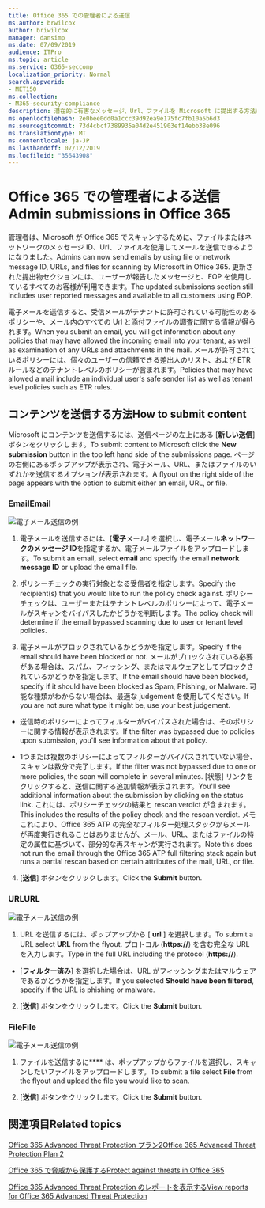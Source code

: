 ```yaml
---
title: Office 365 での管理者による送信
ms.author: brwilcox
author: briwilcox
manager: dansimp
ms.date: 07/09/2019
audience: ITPro
ms.topic: article
ms.service: O365-seccomp
localization_priority: Normal
search.appverid:
- MET150
ms.collection:
- M365-security-compliance
description: 潜在的に有害なメッセージ、Url、ファイルを Microsoft に提出する方法について説明します。
ms.openlocfilehash: 2e0bee0dd0a1ccc39d92ea9e175fc7fb10a5b6d3
ms.sourcegitcommit: 73d4cbcf7389935a04d2e451903ef14ebb38e096
ms.translationtype: MT
ms.contentlocale: ja-JP
ms.lasthandoff: 07/12/2019
ms.locfileid: "35643908"
---
```

# <a name="admin-submissions-in-office-365"></a><span data-ttu-id="770da-103">Office 365 での管理者による送信</span><span class="sxs-lookup"><span data-stu-id="770da-103">Admin submissions in Office 365</span></span>

<span data-ttu-id="770da-104">管理者は、Microsoft が Office 365 でスキャンするために、ファイルまたはネットワークのメッセージ ID、Url、ファイルを使用してメールを送信できるようになりました。</span><span class="sxs-lookup"><span data-stu-id="770da-104">Admins can now send emails by using file or network message ID, URLs, and files for scanning by Microsoft in Office 365.</span></span> <span data-ttu-id="770da-105">更新された提出物セクションには、ユーザーが報告したメッセージと、EOP を使用しているすべてのお客様が利用できます。</span><span class="sxs-lookup"><span data-stu-id="770da-105">The updated submissions section still includes user reported messages and available to all customers using EOP.</span></span>

<span data-ttu-id="770da-106">電子メールを送信すると、受信メールがテナントに許可されている可能性のあるポリシーや、メール内のすべての Url と添付ファイルの調査に関する情報が得られます。</span><span class="sxs-lookup"><span data-stu-id="770da-106">When you submit an email, you will get information about any policies that may have allowed the incoming email into your tenant, as well as examination of any URLs and attachments in the mail.</span></span> <span data-ttu-id="770da-107">メールが許可されているポリシーには、個々のユーザーの信頼できる差出人のリスト、および ETR ルールなどのテナントレベルのポリシーが含まれます。</span><span class="sxs-lookup"><span data-stu-id="770da-107">Policies that may have allowed a mail include an individual user's safe sender list as well as tenant level policies such as ETR rules.</span></span> 


## <a name="how-to-submit-content"></a><span data-ttu-id="770da-108">コンテンツを送信する方法</span><span class="sxs-lookup"><span data-stu-id="770da-108">How to submit content</span></span>

<span data-ttu-id="770da-109">Microsoft にコンテンツを送信するには、送信ページの左上にある [**新しい送信**] ボタンをクリックします。</span><span class="sxs-lookup"><span data-stu-id="770da-109">To submit content to Microsoft click the **New submission** button in the top left hand side of the submissions page.</span></span> <span data-ttu-id="770da-110">ページの右側にあるポップアップが表示され、電子メール、URL、またはファイルのいずれかを送信するオプションが表示されます。</span><span class="sxs-lookup"><span data-stu-id="770da-110">A flyout on the right side of the page appears with the option to submit either an email, URL, or file.</span></span> 

### <a name="email"></a><span data-ttu-id="770da-111">Email</span><span class="sxs-lookup"><span data-stu-id="770da-111">Email</span></span>
![電子メール送信の例](media/submission-flyout-email.PNG)
1. <span data-ttu-id="770da-113">電子メールを送信するには、[**電子**メール] を選択し、電子メール**ネットワークのメッセージ ID**を指定するか、電子メールファイルをアップロードします。</span><span class="sxs-lookup"><span data-stu-id="770da-113">To submit an email, select **email** and specify the email **network message ID** or upload the email file.</span></span> 

2. <span data-ttu-id="770da-114">ポリシーチェックの実行対象となる受信者を指定します。</span><span class="sxs-lookup"><span data-stu-id="770da-114">Specify the recipient(s) that you would like to run the policy check against.</span></span> <span data-ttu-id="770da-115">ポリシーチェックは、ユーザーまたはテナントレベルのポリシーによって、電子メールがスキャンをバイパスしたかどうかを判断します。</span><span class="sxs-lookup"><span data-stu-id="770da-115">The policy check will determine if the email bypassed scanning due to user or tenant level policies.</span></span> 

3. <span data-ttu-id="770da-116">電子メールがブロックされているかどうかを指定します。</span><span class="sxs-lookup"><span data-stu-id="770da-116">Specify if the email should have been blocked or not.</span></span> <span data-ttu-id="770da-117">メールがブロックされている必要がある場合は、スパム、フィッシング、またはマルウェアとしてブロックされているかどうかを指定します。</span><span class="sxs-lookup"><span data-stu-id="770da-117">If the email should have been blocked, specify if it should have been blocked as Spam, Phishing, or Malware.</span></span> <span data-ttu-id="770da-118">可能な種類がわからない場合は、最適な judgement を使用してください。</span><span class="sxs-lookup"><span data-stu-id="770da-118">If you are not sure what type it might be, use your best judgement.</span></span>  

* <span data-ttu-id="770da-119">送信時のポリシーによってフィルターがバイパスされた場合は、そのポリシーに関する情報が表示されます。</span><span class="sxs-lookup"><span data-stu-id="770da-119">If the filter was bypassed due to policies upon submission, you'll see information about that policy.</span></span>

* <span data-ttu-id="770da-120">1つまたは複数のポリシーによってフィルターがバイパスされていない場合、スキャンは数分で完了します。</span><span class="sxs-lookup"><span data-stu-id="770da-120">If the filter was not bypassed due to one or more policies, the scan will complete in several minutes.</span></span> <span data-ttu-id="770da-121">[状態] リンクをクリックすると、送信に関する追加情報が表示されます。</span><span class="sxs-lookup"><span data-stu-id="770da-121">You'll see additional information about the submission by clicking on the status link.</span></span> <span data-ttu-id="770da-122">これには、ポリシーチェックの結果と rescan verdict が含まれます。</span><span class="sxs-lookup"><span data-stu-id="770da-122">This includes the results of the policy check and the rescan verdict.</span></span> <span data-ttu-id="770da-123">メモこれにより、Office 365 ATP の完全なフィルター処理スタックからメールが再度実行されることはありませんが、メール、URL、またはファイルの特定の属性に基づいて、部分的な再スキャンが実行されます。</span><span class="sxs-lookup"><span data-stu-id="770da-123">Note this does not run the email through the Office 365 ATP full filtering stack again but runs a partial rescan based on certain attributes of the mail, URL, or file.</span></span> 

4. <span data-ttu-id="770da-124">[**送信**] ボタンをクリックします。</span><span class="sxs-lookup"><span data-stu-id="770da-124">Click the **Submit** button.</span></span>

### <a name="url"></a><span data-ttu-id="770da-125">URL</span><span class="sxs-lookup"><span data-stu-id="770da-125">URL</span></span>
![電子メール送信の例](media/submission-url-flyout.png)
1. <span data-ttu-id="770da-127">URL を送信するには、ポップアップから [ **url** ] を選択します。</span><span class="sxs-lookup"><span data-stu-id="770da-127">To submit a URL select **URL** from the flyout.</span></span> <span data-ttu-id="770da-128">プロトコル (**https://**) を含む完全な URL を入力します。</span><span class="sxs-lookup"><span data-stu-id="770da-128">Type in the full URL including the protocol (**https://**).</span></span> 

* <span data-ttu-id="770da-129">[**フィルター済み**] を選択した場合は、URL がフィッシングまたはマルウェアであるかどうかを指定します。</span><span class="sxs-lookup"><span data-stu-id="770da-129">If you selected **Should have been filtered**, specify if the URL is phishing or malware.</span></span>

2. <span data-ttu-id="770da-130">[**送信**] ボタンをクリックします。</span><span class="sxs-lookup"><span data-stu-id="770da-130">Click the **Submit** button.</span></span> 


### <a name="file"></a><span data-ttu-id="770da-131">File</span><span class="sxs-lookup"><span data-stu-id="770da-131">File</span></span>
![電子メール送信の例](media/submission-file-flyout.PNG)
1. <span data-ttu-id="770da-133">ファイルを送信するに\*\*\*\* は、ポップアップからファイルを選択し、スキャンしたいファイルをアップロードします。</span><span class="sxs-lookup"><span data-stu-id="770da-133">To submit a file select **File** from the flyout and upload the file you would like to scan.</span></span> 

2. <span data-ttu-id="770da-134">[**送信**] ボタンをクリックします。</span><span class="sxs-lookup"><span data-stu-id="770da-134">Click the **Submit** button.</span></span>


## <a name="related-topics"></a><span data-ttu-id="770da-135">関連項目</span><span class="sxs-lookup"><span data-stu-id="770da-135">Related topics</span></span>

[<span data-ttu-id="770da-136">Office 365 Advanced Threat Protection プラン2</span><span class="sxs-lookup"><span data-stu-id="770da-136">Office 365 Advanced Threat Protection Plan 2</span></span>](office-365-ti.md)
  
[<span data-ttu-id="770da-137">Office 365 で脅威から保護する</span><span class="sxs-lookup"><span data-stu-id="770da-137">Protect against threats in Office 365</span></span>](protect-against-threats.md)
  
[<span data-ttu-id="770da-138">Office 365 Advanced Threat Protection のレポートを表示する</span><span class="sxs-lookup"><span data-stu-id="770da-138">View reports for Office 365 Advanced Threat Protection</span></span>](view-reports-for-atp.md)
  


